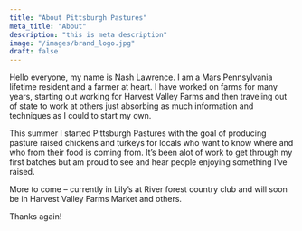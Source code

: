 ```yaml
---
title: "About Pittsburgh Pastures"
meta_title: "About"
description: "this is meta description"
image: "/images/brand_logo.jpg"
draft: false
---
```


Hello everyone, my name is Nash Lawrence. I am a Mars Pennsylvania lifetime resident and a farmer at heart. I have worked on farms for many years, starting out working for Harvest Valley Farms and then traveling out of state to work at others just absorbing as much information and techniques as I could to start my own.

This summer I started Pittsburgh Pastures with the goal of producing pasture raised chickens and turkeys for locals who want to know where and who from their food is coming from. It’s been alot of work to get through my first batches but am proud to see and hear people enjoying something I’ve raised.

More to come – currently in Lily’s at River forest country club and will soon be in Harvest Valley Farms Market and others.

Thanks again!
